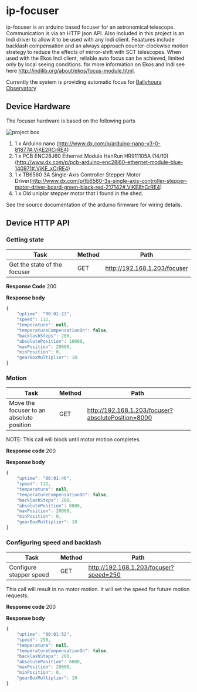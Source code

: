 # ip-focuser

ip-focuser is an arduino based focuser for an astronomical telescope. Communication is via an HTTP json API. Also included in this project is an Indi driver to allow it to be used with any Indi client. Feaatures include backlash compensation and an always approach counter-clockwise motion strategy to reduce the effects of mirror-shift with SCT telescopes. 
When used with the Ekos Indi client, reliable auto focus can be achieved, limited only by local seeing conditions. for more information on Ekos and Indi see here http://indilib.org/about/ekos/focus-module.html.

Currently the system is providing automatic focus for [Ballyhoura Observatory](https://ballyhouraobservatory.wordpress.com)

Device Hardware
---------------

The focuser hardware is based on the following parts

![project box](https://lh3.googleusercontent.com/PQgTi8w4_goE5-nxBddru47WQ3KApc7sFKC78McjZ0-uUn59y5c-TXPJdS8xZElrxruuvaq6KzDhvmLcnSfCB3XiI2w9fkNNCNBvfvJHupoc1J_zTzjyZy5Lj0LYfH7miZq2Tx5nVLH4kFvmRnRBKBxAqjC-vfrgIXZj9KVVNSGGKzjit_0fH-yki_Pj4fKtsoC52QQ0lFcP5sxODY3-NYRL4qIpxnXUbHHpLO5DqoxpN3Y7v0ClHqNazxVeXjHexu746JgnAU2ZmcHZSDw1Nsca8GjttUsSU2wAJajzzXhbFzNUsxETRb3lzmPygccKpXYZDOS0k5JUJJm3FHPpyaqBIqWsOzRxXs2opKJNqoV2KznjyvBK1M1B6jAlpemVIg9_t0kYf-IYVuZaWB2RO-jrWNOOdd-Bdy9VODA_5gxRZjMuNettuhEACsQ4MiFEoYQZzO5LaYchTcz7SkGUaEjT_Hbyq3jPA3zjmcracjkbMkPdYitQxBotX1wH6kWNwJEZQ41BMnNRiS78XMKSnLu1adZ8SrYi2AIMSpkcRuOhfhOZPMStWvAnzwpBzGG-sISx=w640-h480-no)

 1. 1 x Arduino nano (http://www.dx.com/p/arduino-nano-v3-0-81877#.ViKE2RCrRE4)
 2. 1 x PCB ENC28J60 Ethernet Module HanRun HR911105A (14/10) (http://www.dx.com/p/pcb-arduino-enc28j60-ethernet-module-blue-140971#.ViKE_xCrRE4)
 3. 1 x TB6560 3A Single-Axis Controller Stepper Motor Driver(http://www.dx.com/p/tb6560-3a-single-axis-controller-stepper-motor-driver-board-green-black-red-217142#.ViKE8hCrRE4)
 4. 1 x Old uniplar stepper motor that I found in the shed.

See the source documentation of the arduino firmware for wiring details.

Device HTTP API
---------------

### Getting state

| Task | Method | Path | 
| ------------- | ------------- | ------------- |
| Get the state of the focuser | GET | http://192.168.1.203/focuser | 

**Response Code** 200

**Response body**

```javascript
{
    "uptime": "00:01:23",
    "speed": 112,
    "temperature": null,
    "temperatureCompensationOn": false,
    "backlashSteps": 200,
    "absolutePosition": 10000,
    "maxPosition": 20000,
    "minPosition": 0,
    "gearBoxMultiplier": 10
}
```
### Motion

| Task | Method | Path | 
| ------------- | ------------- | ------------- |
| Move the focuser to an absolute position | GET | http://192.168.1.203/focuser?absolutePosition=8000 | 

NOTE: This call will block until motor motion completes.

**Response code** 200

**Response body**

```javascript
{
    "uptime": "00:01:46",
    "speed": 112,
    "temperature": null,
    "temperatureCompensationOn": false,
    "backlashSteps": 200,
    "absolutePosition": 8000,
    "maxPosition": 20000,
    "minPosition": 0,
    "gearBoxMultiplier": 10
}
```
### Configuring speed and backlash

| Task | Method | Path | 
| ------------- | ------------- | ------------- |
| Configure stepper speed | GET | http://192.168.1.203/focuser?speed=250 | 

This call will result in no motor motion. It will set the speed for future motion requests.

**Response code** 200

**Response body**

```javascript
{
    "uptime": "00:01:52",
    "speed": 250,
    "temperature": null,
    "temperatureCompensationOn": false,
    "backlashSteps": 200,
    "absolutePosition": 8000,
    "maxPosition": 20000,
    "minPosition": 0,
    "gearBoxMultiplier": 10
}
```
